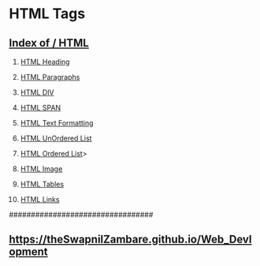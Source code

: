 # HTML Tags

##  <a href="https://theswapnilzambare.github.io/Web_Devlopment/HTML">Index of / HTML</a>


01. <a href="https://theswapnilzambare.github.io/Web_Devlopment/HTML/HTML_Tags/01_HTML_Headings.html" target="_blank" >HTML Heading</a>

02. <a href="https://theswapnilzambare.github.io/Web_Devlopment/HTML/HTML_Tags/02_HTML_Paragraphs.html" target="_blank" >HTML Paragraphs</a>

03. <a href="https://theswapnilzambare.github.io/Web_Devlopment/HTML/HTML_Tags/03_HTML_DIV_Tag.html" target="_blank" >HTML DIV</a>

04. <a href="https://theswapnilzambare.github.io/Web_Devlopment/HTML/HTML_Tags/04_HTML_SPAN_Tag.html" target="_blank" >HTML SPAN</a>

05. <a href="https://theswapnilzambare.github.io/Web_Devlopment/HTML/HTML_Tags/05_HTML_Text_Formatting.html" target="_blank" >HTML Text Formatting</a>

06. <a href="https://theswapnilzambare.github.io/Web_Devlopment/HTML/HTML_Tags/06_HTML_UnOrdered_List.html" target="_blank" >HTML UnOrdered List</a>

07. <a href="https://theswapnilzambare.github.io/Web_Devlopment/HTML/HTML_Tags/07_HTML_Ordered_List.html" target="_blank" >HTML Ordered List</a>>

08. <a href="https://theswapnilzambare.github.io/Web_Devlopment/HTML/HTML_Tags/08_HTML_Images.html" target="_blank" >HTML Image</a>

09. <a href="https://theswapnilzambare.github.io/Web_Devlopment/HTML/HTML_Tags/09_HTML_Tables.html" target="_blank" >HTML Tables</a>

10. <a href="https://theswapnilzambare.github.io/Web_Devlopment/HTML/HTML_Tags/10_HTML_Links.html" target="_blank" >HTML Links</a>





#################################


## <a href="https://theswapnilzambare.github.io/Web_Devlopment">https://theSwapnilZambare.github.io/Web_Devlopment</a> 
